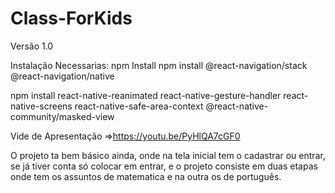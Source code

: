 # Class-ForKids
Versão 1.0


Instalação Necessarias:
npm Install
npm install @react-navigation/stack @react-navigation/native

npm install react-native-reanimated react-native-gesture-handler react-native-screens react-native-safe-area-context @react-native-community/masked-view



Vide de Apresentação =>https://youtu.be/PyHlQA7cGF0

O projeto ta bem básico ainda, onde na tela inicial tem o cadastrar ou entrar, se já tiver conta 
só colocar em entrar, e o projeto consiste em duas etapas onde tem os assuntos de matematica e na outra os
de português.
